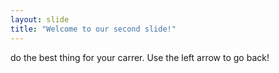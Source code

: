 ```yaml
---
layout: slide
title: "Welcome to our second slide!"
---
```

do the best thing for your carrer. 
Use the left arrow to go back!
